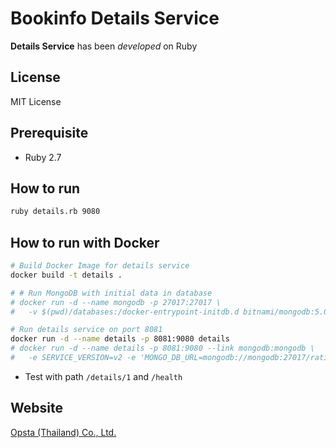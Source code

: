 # Bookinfo Details Service

**Details Service** has been *developed* on Ruby

## License

MIT License

## Prerequisite

- Ruby 2.7

## How to run

```bash
ruby details.rb 9080
```

## How to run with Docker

```bash
# Build Docker Image for details service
docker build -t details .

# # Run MongoDB with initial data in database
# docker run -d --name mongodb -p 27017:27017 \
#   -v $(pwd)/databases:/docker-entrypoint-initdb.d bitnami/mongodb:5.0.2-debian-10-r2

# Run details service on port 8081
docker run -d --name details -p 8081:9080 details
# docker run -d --name details -p 8081:9080 --link mongodb:mongodb \
#   -e SERVICE_VERSION=v2 -e 'MONGO_DB_URL=mongodb://mongodb:27017/ratings' ratings
```

* Test with path `/details/1` and `/health`

## Website

[Opsta (Thailand) Co., Ltd.](https://www.opsta.co.th)
